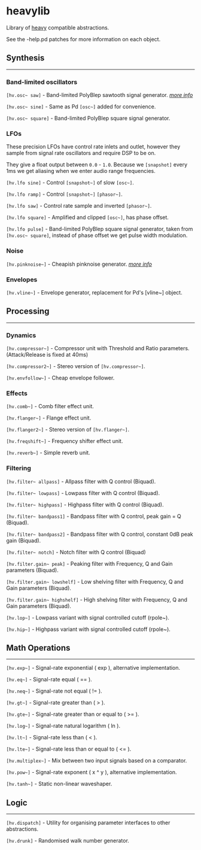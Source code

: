 # heavylib

Library of [heavy](https://enzienaudio.com) compatible abstractions.

See the -help.pd patches for more information on each object.

## Synthesis

---

### Band-limited oscillators

`[hv.osc~ saw]` - Band-limited PolyBlep sawtooth signal generator. [_more info_](https://github.com/cfloisand/pd-polyblep/blob/master/Source/polyblep~.c)

`[hv.osc~ sine]` - Same as Pd `[osc~]` added for convenience.

`[hv.osc~ square]` - Band-limited PolyBlep square signal generator.

### LFOs

These precision LFOs have control rate inlets and outlet, however they sample from signal rate oscillators and require DSP to be on.

They give a float output between `0.0` - `1.0`. Because we `[snapshot]` every 1ms we get aliasing when we enter audio range frequencies.

`[hv.lfo sine]` - Control `[snapshot~]` of  slow `[osc~]`.

`[hv.lfo ramp]` - Control `[snapshot~]` `[phasor~]`.

`[hv.lfo saw]` - Control rate sample and inverted `[phasor~]`.

`[hv.lfo square]` - Amplified and clipped `[osc~]`, has phase offset.

`[hv.lfo pulse]` - Band-limited PolyBlep square signal generator, taken from `[hv.osc~ square]`, instead of phase offset we get pulse width modulation.

### Noise

`[hv.pinknoise~]` - Cheapish pinknoise generator. [_more info_](http://www.firstpr.com.au/dsp/pink-noise/)

### Envelopes

`[hv.vline~]` - Envelope generator, replacement for Pd's [vline~] object.

## Processing

---

### Dynamics

`[hv.compressor~]` - Compressor unit with Threshold and Ratio parameters. (Attack/Release is fixed at 40ms)

`[hv.compressor2~]` - Stereo version of `[hv.compressor~]`.

`[hv.envfollow~]` - Cheap envelope follower.

### Effects

`[hv.comb~]` - Comb filter effect unit.

`[hv.flanger~]` - Flange effect unit.

`[hv.flanger2~]` - Stereo version of `[hv.flanger~]`.

`[hv.freqshift~]` - Frequency shifter effect unit.

`[hv.reverb~]` - Simple reverb unit.

### Filtering

`[hv.filter~ allpass]` - Allpass filter with Q control (Biquad).

`[hv.filter~ lowpass]` - Lowpass filter with Q control (Biquad).

`[hv.filter~ highpass]` - Highpass filter with Q control (Biquad).

`[hv.filter~ bandpass1]` - Bandpass filter with Q control, peak gain = Q (Biquad).

`[hv.filter~ bandpass2]` - Bandpass filter with Q control, constant 0dB peak gain (Biquad).

`[hv.filter~ notch]` - Notch filter with Q control (Biquad)

`[hv.filter.gain~ peak]` - Peaking filter with Frequency, Q and Gain parameters (Biquad).

`[hv.filter.gain~ lowshelf]` - Low shelving filter with Frequency, Q and Gain parameters (Biquad).

`[hv.filter.gain~ highshelf]` - High shelving filter with Frequency, Q and Gain parameters (Biquad).

`[hv.lop~]` - Lowpass variant with signal controlled cutoff (rpole~).

`[hv.hip~]` - Highpass variant with signal controlled cutoff (rpole~).

## Math Operations

---

`[hv.exp~]` - Signal-rate exponential ( exp ), alternative implementation.

`[hv.eq~]` - Signal-rate equal ( == ).

`[hv.neq~]` - Signal-rate not equal ( != ).

`[hv.gt~]` - Signal-rate greater than ( > ).

`[hv.gte~]` - Signal-rate greater than or equal to ( >= ).

`[hv.log~]` - Signal-rate natural logarithm ( ln ).

`[hv.lt~]` - Signal-rate less than ( < ).

`[hv.lte~]` - Signal-rate less than or equal to ( <= ).

`[hv.multiplex~]` - Mix between two input signals based on a comparator.

`[hv.pow~]` - Signal-rate exponent ( x ^ y ), alternative implementation.

`[hv.tanh~]` - Static non-linear waveshaper.

## Logic

---

`[hv.dispatch]` - Utility for organising parameter interfaces to other abstractions.

`[hv.drunk]` - Randomised walk number generator.
